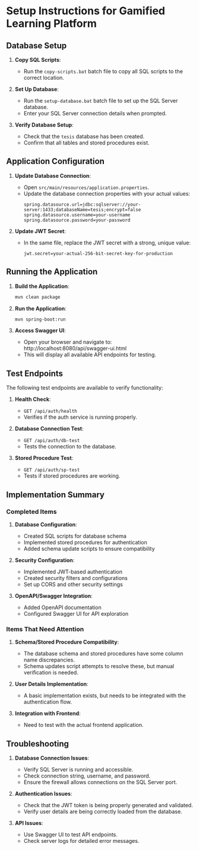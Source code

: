 # Setup Instructions for Gamified Learning Platform

## Database Setup

1. **Copy SQL Scripts**:
   - Run the `copy-scripts.bat` batch file to copy all SQL scripts to the correct location.

2. **Set Up Database**:
   - Run the `setup-database.bat` batch file to set up the SQL Server database.
   - Enter your SQL Server connection details when prompted.

3. **Verify Database Setup**:
   - Check that the `tesis` database has been created.
   - Confirm that all tables and stored procedures exist.

## Application Configuration

1. **Update Database Connection**:
   - Open `src/main/resources/application.properties`.
   - Update the database connection properties with your actual values:
     ```properties
     spring.datasource.url=jdbc:sqlserver://your-server:1433;databaseName=tesis;encrypt=false
     spring.datasource.username=your-username
     spring.datasource.password=your-password
     ```

2. **Update JWT Secret**:
   - In the same file, replace the JWT secret with a strong, unique value:
     ```properties
     jwt.secret=your-actual-256-bit-secret-key-for-production
     ```

## Running the Application

1. **Build the Application**:
   ```bash
   mvn clean package
   ```

2. **Run the Application**:
   ```bash
   mvn spring-boot:run
   ```

3. **Access Swagger UI**:
   - Open your browser and navigate to: http://localhost:8080/api/swagger-ui.html
   - This will display all available API endpoints for testing.

## Test Endpoints

The following test endpoints are available to verify functionality:

1. **Health Check**:
   - `GET /api/auth/health`
   - Verifies if the auth service is running properly.

2. **Database Connection Test**:
   - `GET /api/auth/db-test`
   - Tests the connection to the database.

3. **Stored Procedure Test**:
   - `GET /api/auth/sp-test`
   - Tests if stored procedures are working.

## Implementation Summary

### Completed Items

1. **Database Configuration**:
   - Created SQL scripts for database schema
   - Implemented stored procedures for authentication
   - Added schema update scripts to ensure compatibility

2. **Security Configuration**:
   - Implemented JWT-based authentication
   - Created security filters and configurations
   - Set up CORS and other security settings

3. **OpenAPI/Swagger Integration**:
   - Added OpenAPI documentation
   - Configured Swagger UI for API exploration

### Items That Need Attention

1. **Schema/Stored Procedure Compatibility**:
   - The database schema and stored procedures have some column name discrepancies.
   - Schema updates script attempts to resolve these, but manual verification is needed.

2. **User Details Implementation**:
   - A basic implementation exists, but needs to be integrated with the authentication flow.

3. **Integration with Frontend**:
   - Need to test with the actual frontend application.

## Troubleshooting

1. **Database Connection Issues**:
   - Verify SQL Server is running and accessible.
   - Check connection string, username, and password.
   - Ensure the firewall allows connections on the SQL Server port.

2. **Authentication Issues**:
   - Check that the JWT token is being properly generated and validated.
   - Verify user details are being correctly loaded from the database.

3. **API Issues**:
   - Use Swagger UI to test API endpoints.
   - Check server logs for detailed error messages. 